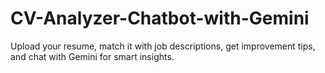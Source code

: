 # CV-Analyzer-Chatbot-with-Gemini
Upload your resume, match it with job descriptions, get improvement tips, and chat with Gemini for smart insights.
